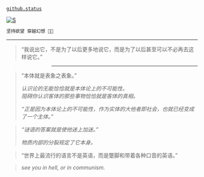 [`github.status`](https://githubstatus.com/)

[![S](https://readme-typing-svg.demolab.com?font=Anka+Coder&duration=1024&pause=1024&color=F74173&center=true&width=435&lines=ypa+y+yhm;%E5%9D%9A%E6%8C%81%E6%AC%B2%E6%9C%9B;%E7%A9%BF%E8%B6%8A%E5%B9%BB%E6%83%B3;%F0%9F%8F%B9;%F0%9F%8D%84)](..)

~~~~ postscript
坚持欲望 穿越幻想 🍄🏹
~~~~

----


> “我说出它，不是为了以后更多地说它，而是为了以后甚至可以不必再去这样说它。”

> > > ---

> “本体就是表象之表象。”
> 
> *认识论的无能恰恰就是本体论上的不可能性。*  
> *阻碍你认识客体的那些事物恰恰就是客体的真相。*  
> 
> *“正是因为本体论上的不可能性，作为实体的大他者即社会，也就已经变成了一个主体。”*
> 

> *“谜语的答案就是使他迷上加迷。”*
> 
> *物质内部的分裂规定了它本身。*
> 

> “世界上最流行的语言不是英语，而是蹩脚和带着各种口音的英语。”

> *see you in hell, or in communism.*
